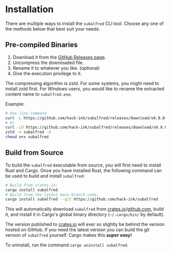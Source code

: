 # Installation
There are multiple ways to install the `subalfred` CLI tool.
Choose any one of the methods below that best suit your needs.

## Pre-compiled Binaries
1. Download it from the [GitHub Releases page].
2. Uncompress the downloaded file.
3. Rename it to whatever you like. (optional)
4. Give the execution privilege to it.

The compressing algorithm is zstd.
For some systems, you might need to install zstd first.
For *Windows* users, you would like to rename the extracted content name to `subalfred.exe`.

Example:
```sh
# One line command
curl -L https://github.com/hack-ink/subalfred/releases/download/v0.9.0-rc8/subalfred-aarch64-apple-darwin.zst | zstd -o subalfred -d && chmod u+x subalfred
# Or
curl -LO https://github.com/hack-ink/subalfred/releases/download/v0.9.0-rc6/subalfred-x86_64-unknown-linux-gnu.tar.zst
zstd -o subalfred -d
chmod u+x subalfred
```

[GitHub Releases page]: https://github.com/hack-ink/subalfred/releases

## Build from Source
To build the `subalfred` executable from source, you will first need to install Rust and Cargo.
Once you have installed Rust, the following command can be used to build and install `subalfred`:
```sh
# Build from crates.io:
cargo install subalfred
# Build from the latest main branch code:
cargo install subalfred --git https://github.com/hack-ink/subalfred
```

This will automatically download `subalfred` from [crates.io]/[github.com], build it, and install it in Cargo's global binary directory (`~/.cargo/bin/` by default).

The version published to [crates.io] will ever so slightly be behind the version hosted on GitHub.
If you need the latest version you can build the git version of `subalfred` yourself.
Cargo makes this ***super easy***!

To uninstall, run the command `cargo uninstall subalfred`.

[crates.io]: https://crates.io
[github.com]: https://github.com/hack-ink/subalfred
